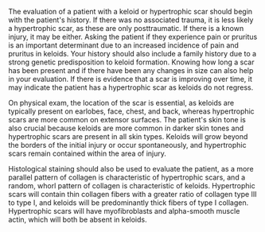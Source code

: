 The evaluation of a patient with a keloid or hypertrophic scar should begin with the patient's history. If there was no associated trauma, it is less likely a hypertrophic scar, as these are only posttraumatic. If there is a known injury, it may be either. Asking the patient if they experience pain or pruritus is an important determinant due to an increased incidence of pain and pruritus in keloids. Your history should also include a family history due to a strong genetic predisposition to keloid formation. Knowing how long a scar has been present and if there have been any changes in size can also help in your evaluation. If there is evidence that a scar is improving over time, it may indicate the patient has a hypertrophic scar as keloids do not regress.

On physical exam, the location of the scar is essential, as keloids are typically present on earlobes, face, chest, and back, whereas hypertrophic scars are more common on extensor surfaces. The patient's skin tone is also crucial because keloids are more common in darker skin tones and hypertrophic scars are present in all skin types. Keloids will grow beyond the borders of the initial injury or occur spontaneously, and hypertrophic scars remain contained within the area of injury.

Histological staining should also be used to evaluate the patient, as a more parallel pattern of collagen is characteristic of hypertrophic scars, and a random, whorl pattern of collagen is characteristic of keloids. Hypertrophic scars will contain thin collagen fibers with a greater ratio of collagen type III to type I, and keloids will be predominantly thick fibers of type I collagen. Hypertrophic scars will have myofibroblasts and alpha-smooth muscle actin, which will both be absent in keloids.